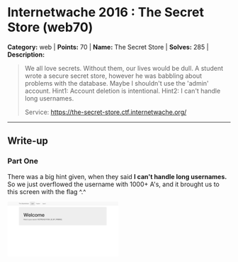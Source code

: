 # Internetwache 2016 : The Secret Store (web70)

**Category:** web |
**Points:** 70 |
**Name:** The Secret Store |
**Solves:** 285 |
**Description:**

> We all love secrets. Without them, our lives would be dull. A student wrote a secure secret store, however he was babbling about problems with the database. Maybe I shouldn't use the 'admin' account. Hint1: Account deletion is intentional. Hint2: I can't handle long usernames.
>
> Service: https://the-secret-store.ctf.internetwache.org/

___

## Write-up

### Part One
There was a big hint given, when they said **I can't handle long usernames.**
So we just overflowed the username with 1000+ A's, and it brought us to this screen with the flag ^.^

<img src="src/web70screenie.jpg" width="250">